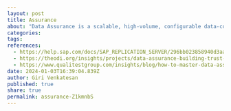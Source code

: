 ```yaml
---
layout: post
title: Assurance
about: "Data Assurance is a scalable, high-volume, configurable data-comparison product that compares row data and schema between primary (source) and replicate (target) databases, reports discrepancies, and helps you reconcile data inconsistencies."
categories:
tags:
references:
  - https://help.sap.com/docs/SAP_REPLICATION_SERVER/296bb023858940d3aa698024b6178af5/21b9268fbf5d4f79976107e017bb55af.html
  - https://theodi.org/insights/projects/data-assurance-building-trust-in-data
  - https://www.qualitestgroup.com/insights/blog/how-to-master-data-assurance-for-unparalleled-success-in-capital-markets
date: 2024-01-03T16:39:04.839Z
author: Giri Venkatesan
published: true
share: true
permalink: assurance-Z1kmnbS
---
```

